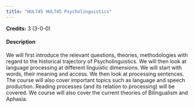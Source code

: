 ```yaml
---
title: "HUL745 HUL745 Psycholinguistics"
---
```

**Credits:** 3 (3-0-0)

#### Description
We will first introduce the relevant questions, theories, methodologies with regard to the historical trajectory of Psycholinguistics. We will then look at language processing at different linguistic dimensions. We will start with words, their meaning and access. We then look at processing sentences. The course will also cover important topics such as language and speech production. Reading processes (and its relation to processing) will be covered. We course will also cover the current theories of Bilingualism and Aphasia.